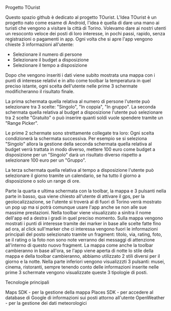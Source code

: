 Progetto TOurist

Questo spazio github è dedicato al progetto TOurist.
L'Idea TOurist è un progetto nato come esame di Android, l'idea è quella di dare una mano ai turisti che vengono a visitare la città di Torino.
Volevamo dare ai nostri utenti un resoconto veloce dei posti di loro interesse, in pochi passi, rapido, senza registrazioni o pagamenti in app. 
Ogni volta che si apre l'app vengono chieste 3 informazioni all'utente:
 - Selezionare il numero di persone
 - Selezionare il budget a disposizione
 - Selezionare il tempo a disposizione
 
Dopo che vengono inseriti i dati viene subito mostrata una mappa con i punti di interesse relativi e in alto come toolbar la temperatura in quel preciso istante, ogni scelta dell'utente nelle prime 3 schermate modificheranno il risultato finale.

La prima schermata quella relativa al numero di persone l'utente può selezionare tra 3 scelte: "Singolo", "In coppia", "In gruppo".
La seconda schermata quella relativa al budget a disposizione l'utente può selezionare tra 2 scelte "Gratuito" o può inserire quanti soldi vuole spendere tramite un "Range Picker".

Le prime 2 schermate sono strettamente collegate tra loro:
Ogni scelta condizionerà la schermata successiva. Per esempio se si seleziona "Singolo" allora la gestione della seconda schermata quella relativa al budget verrà trattata in modo diverso, mettere 100 euro come budget a disposizione per un "Singolo" darà un risultato diverso rispetto a selezionare 100 euro per un "Gruppo".

La terza schermata quella relativa al tempo a disposizione l'utente può selezionare il giorno tramite un calendario, se ha tutto il giorno a disposizione o solo un range di ore.

Parte la quarta e ultima schermata con la toolbar, la mappa e 3 pulsanti nella parte in basso, qua viene chiesto all'utente di attivare il gps, per la geolocalizzazione, se l'utente si troverà al di fuori di Torino verrà mostrato un pop up ma si potrà comunque usare l'app anche se non alle sue massime prestazioni. 
Nella toolbar viene visualizzato a sinitra il nome dell'app ed a destra i gradi in quel preciso momento.
Sulla mappa vengono mostrati i punti di interesse tramite dei marker in base alle scelte fatte fino ad ora, al click sull'marker che ci interessa vengono fuori le informazioni principali del posto selezionato tramite un fragment: titolo, via, rating, foto, se il rating o la foto non sono note verranno dei messaggi di attenzione all'interno di questo nuovo fragment.
La mappa come anche la toolbar cambieranno in base all'ora, se l'app viene aperta di notte lo stile della mappa e della toolbar cambieranno, abbiamo utilizzato 2 stili diversi per il giorno e la notte.
Nella parte inferiori vengono visualizzzti 3 pulsanti: musei, cinema, ristoranti, sempre tenendo conto delle informazioni inserite nelle prime 3 schermate vengono visualizzate queste 3 tipologie di posti.


Tecnologie principali

Maps SDK - per la gestione della mappa
Places SDK - per accedere al database di Google di informazioni sui posti attorno all'utente
OpenWeather - per la gestione dei dati meteorologici
